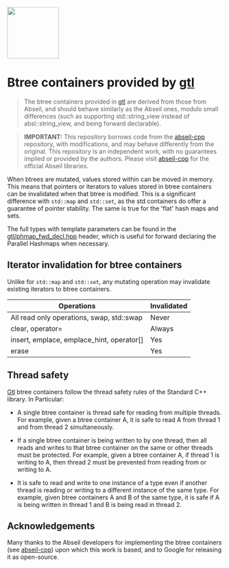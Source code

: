 
<img src="https://github.com/greg7mdp/gtl/blob/main/html/img/phash.png?raw=true" width="120" align="middle"> 

# Btree containers provided by [gtl](https://github.com/greg7mdp/gtl)

> The btree containers provided in  [gtl](https://github.com/greg7mdp/gtl) are derived from those from Abseil, and should behave similarly as the Abseil ones, modulo small differences (such as supporting std::string_view instead of absl::string_view, and being forward declarable). 

> **IMPORTANT:** This repository borrows code from the [abseil-cpp](https://github.com/abseil/abseil-cpp) repository, with modifications, and may behave differently from the original. This repository is an independent work, with no guarantees implied or provided by the authors. Please visit [abseil-cpp](https://github.com/abseil/abseil-cpp) for the official Abseil libraries.

When btrees are mutated, values stored within can be moved in memory. This means that pointers or iterators to values stored in btree containers can be invalidated when that btree is modified. This is a significant difference with `std::map` and `std::set`, as the std containers do offer a guarantee of pointer stability. The same is true for the 'flat' hash maps and sets.

The full types with template parameters can be found in the [gtl/phmap_fwd_decl.hpp](https://raw.githubusercontent.com/greg7mdp/gtl/main/gtl/phmap_fwd_decl.hpp) header, which is useful for forward declaring the Parallel Hashmaps when necessary.



## Iterator invalidation for btree containers

Unlike for `std::map` and `std::set`, any mutating operation may invalidate existing iterators to btree containers.


|    Operations	                            | Invalidated                |
|-------------------------------------------|----------------------------|
| All read only operations, swap, std::swap | Never                      |
| clear, operator=                          | Always                     |
| insert, emplace, emplace_hint, operator[] | Yes                        |
| erase                                     | Yes                        |


## Thread safety

[Gtl](https://github.com/greg7mdp/gtl) btree containers follow the thread safety rules of the Standard C++ library. In Particular:

- A single btree container is thread safe for reading from multiple threads. For example, given a btree container A, it is safe to read A from thread 1 and from thread 2 simultaneously.

- If a single btree container is being written to by one thread, then all reads and writes to that btree container on the same or other threads must be protected. For example, given a btree container A, if thread 1 is writing to A, then thread 2 must be prevented from reading from or writing to A. 

- It is safe to read and write to one instance of a type even if another thread is reading or writing to a different instance of the same type. For example, given btree containers A and B of the same type, it is safe if A is being written in thread 1 and B is being read in thread 2.


## Acknowledgements

Many thanks to the Abseil developers for implementing the btree containers (see [abseil-cpp](https://github.com/abseil/abseil-cpp)) upon which this work is based, and to Google for releasing it as open-source. 
